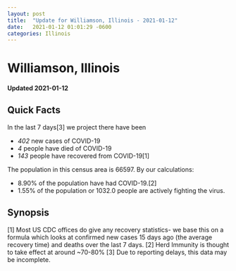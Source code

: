 ```yaml
---
layout: post
title:  "Update for Williamson, Illinois - 2021-01-12"
date:   2021-01-12 01:01:29 -0600
categories: Illinois
---
```


# Williamson, Illinois
#### Updated 2021-01-12

## Quick Facts

In the last 7 days[3] we project there have been
- *402* new cases of COVID-19
- *4* people have died of COVID-19
- *143* people have recovered from COVID-19[1]

The population in this census area is 66597. By our calculations:
- 8.90% of the population have had COVID-19.[2]
- 1.55% of the population or 1032.0 people are actively fighting the virus.

## Synopsis




[1] Most US CDC offices do give any recovery statistics- we base this on a formula which looks at confirmed new cases
15 days ago (the average recovery time) and deaths over the last 7 days.
[2] Herd Immunity is thought to take effect at around ~70-80%
[3] Due to reporting delays, this data may be incomplete. 
    